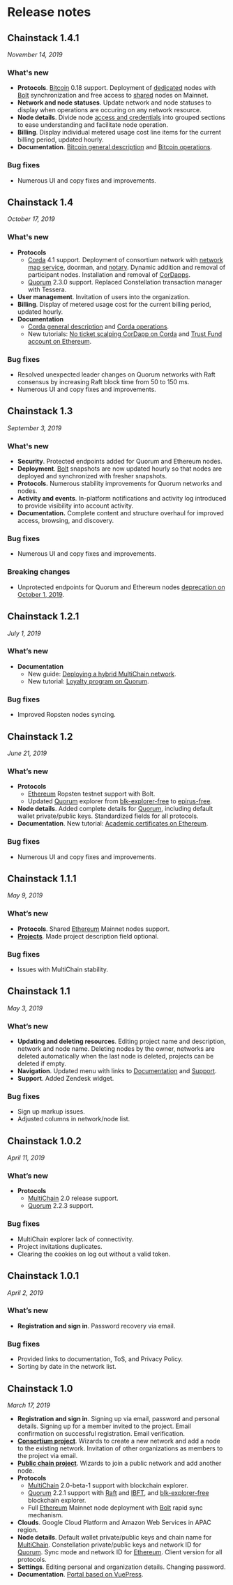# Release notes

## Chainstack 1.4.1

*November 14, 2019*

### What's new

* **Protocols**. [Bitcoin](/blockchains/bitcoin) 0.18 support. Deployment of [dedicated](/glossary/dedicated-node) nodes with [Bolt](/glossary/bolt) synchronization and free access to [shared](/glossary/shared-node) nodes on Mainnet.
* **Network and node statuses**. Update network and node statuses to display when operations are occuring on any network resource.
* **Node details**. Divide node [access and credentials](/platform/view-node-access-and-credentials) into grouped sections to ease understanding and facilitate node operation.
* **Billing**. Display individual metered usage cost line items for the current billing period, updated hourly.
* **Documentation**. [Bitcoin general description](/blockchains/bitcoin) and [Bitcoin operations](/operations/bitcoin).

### Bug fixes

* Numerous UI and copy fixes and improvements.

## Chainstack 1.4

*October 17, 2019*

### What's new

* **Protocols**
  * [Corda](/blockchains/corda) 4.1 support. Deployment of consortium network with [network map service](/blockchains/corda#network-map-service), doorman, and [notary](/blockchains/corda#notary-service). Dynamic addition and removal of participant nodes. Installation and removal of [CorDapps](/blockchains/corda#cordapp).
  * [Quorum](/blockchains/Quorum) 2.3.0 support. Replaced Constellation transaction manager with Tessera.
* **User management**. Invitation of users into the organization.
* **Billing**. Display of metered usage cost for the current billing period, updated hourly.
* **Documentation**
  * [Corda general description](/blockchains/corda) and [Corda operations](/operations/corda).
  * New tutorials: [No ticket scalping CorDapp on Corda](/tutorials/no-ticket-scalping-cordapp-on-corda) and [Trust Fund account on Ethereum](/tutorials/trust-fund-account-on-ethereum).

### Bug fixes

* Resolved unexpected leader changes on Quorum networks with Raft consensus by increasing Raft block time from 50 to 150 ms.
* Numerous UI and copy fixes and improvements.

## Chainstack 1.3

*September 3, 2019*

### What's new

* **Security**. Protected endpoints added for Quorum and Ethereum nodes.
* **Deployment**. [Bolt](/glossary/bolt) snapshots are now updated hourly so that nodes are deployed and synchronized with fresher snapshots.
* **Protocols.** Numerous stability improvements for Quorum networks and nodes.
* **Activity and events**. In-platform notifications and activity log introduced to provide visibility into account activity.
* **Documentation.** Complete content and structure overhaul for improved access, browsing, and discovery.

### Bug fixes

* Numerous UI and copy fixes and improvements.

### Breaking changes

* Unprotected endpoints for Quorum and Ethereum nodes [deprecation on October 1, 2019](https://chainstack.com/protected-endpoints-for-ethereum-and-quorum-nodes-on-chainstack/).

## Chainstack 1.2.1

*July 1, 2019*

### What’s new

* **Documentation**
  * New guide: [Deploying a hybrid MultiChain network](/operations/multichain/deploying-a-hybrid-network).
  * New tutorial: [Loyalty program on Quorum](/tutorials/loyalty-program-on-quorum).

### Bug fixes

* Improved Ropsten nodes syncing.

## Chainstack 1.2

*June 21, 2019*

### What’s new

* **Protocols**
  * [Ethereum](/blockchains/ethereum) Ropsten testnet support with Bolt.
  * Updated [Quorum](/blockchains/quorum) explorer from [blk-explorer-free](https://github.com/blk-io/blk-explorer-free) to [epirus-free](https://github.com/blk-io/epirus-free).
* **Node details**. Added complete details for [Quorum](/blockchains/quorum), including default wallet private/public keys. Standardized fields for all protocols.
* **Documentation**. New tutorial: [Academic certificates on Ethereum](/tutorials/academic-certificates-on-ethereum).

### Bug fixes

* Numerous UI and copy fixes and improvements.

## Chainstack 1.1.1

*May 9, 2019*

### What’s new

* **Protocols**. Shared [Ethereum](/blockchains/ethereum) Mainnet nodes support.
* [**Projects**](/glossary/project). Made project description field optional.

### Bug fixes

* Issues with MultiChain stability.

## Chainstack 1.1

*May 3, 2019*

### What’s new

* **Updating and deleting resources**. Editing project name and description, network and node name. Deleting nodes by the owner, networks are deleted automatically when the last node is deleted, projects can be deleted if empty.
* **Navigation**. Updated menu with links to [Documentation](../) and [Support](https://support.chainstack.com).
* **Support**. Added Zendesk widget.

### Bug fixes

* Sign up markup issues.
* Adjusted columns in network/node list.

## Chainstack 1.0.2

*April 11, 2019*

### What’s new

* **Protocols**
  * [MultiChain](/blockchains/multichain) 2.0 release support.
  * [Quorum](/blockchains/quorum) 2.2.3 support.

### Bug fixes

* MultiChain explorer lack of connectivity.
* Project invitations duplicates.
* Clearing the cookies on log out without a valid token.

## Chainstack 1.0.1

*April 2, 2019*

### What’s new

* **Registration and sign in**. Password recovery via email.

### Bug fixes

* Provided links to documentation, ToS, and Privacy Policy.
* Sorting by date in the network list.

## Chainstack 1.0

*March 17, 2019*

* **Registration and sign in**. Signing up via email, password and personal details. Signing up for a member invited to the project. Email confirmation on successful registration. Email verification.
* [**Consortium project**](/glossary/consortium-project). Wizards to create a new network and add a node to the existing network. Invitation of other organizations as members to the project via email.
* [**Public chain project**](/glossary/public-chain-project). Wizards to join a public network and add another node.
* **Protocols**
  * [MultiChain](/blockchains/multichain) 2.0-beta-1 support with blockchain explorer.
  * [Quorum](/blockchains/quorum) 2.2.1 support with [Raft](/blockchains/quorum#raft) and [IBFT](/blockchains/quorum#istanbul-byzantine-fault-tolerance), and [blk-explorer-free](https://github.com/blk-io/blk-explorer-free) blockchain explorer.
  * Full [Ethereum](/blockchains/ethereum) Mainnet node deployment with [Bolt](/glossary/bolt) rapid sync mechanism.
* **Clouds**. Google Cloud Platform and Amazon Web Services in APAC region.
* **Node details**. Default wallet private/public keys and chain name for [MultiChain](/blockchains/multichain). Constellation private/public keys and network ID for [Quorum](/blockchains/quorum). Sync mode and network ID for [Ethereum](/blockchains/ethereum). Client version for all protocols.
* **Settings**. Editing personal and organization details. Changing password.
* **Documentation**. [Portal based on VuePress](../).
